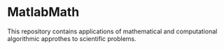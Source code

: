 # MatlabMath
This repository contains applications of mathematical and computational algorithmic approthes to scientific problems. 
